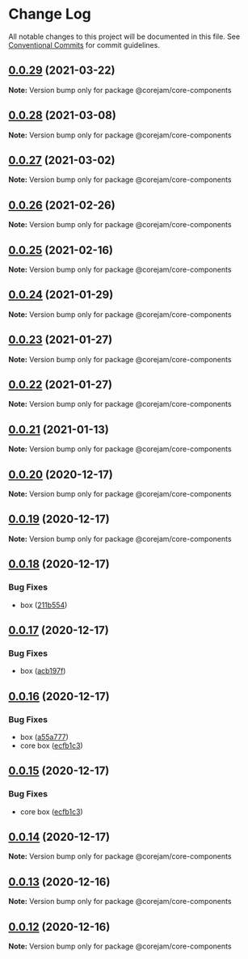 # Change Log

All notable changes to this project will be documented in this file.
See [Conventional Commits](https://conventionalcommits.org) for commit guidelines.

## [0.0.29](https://github.com/Corejam/Corejam/compare/@corejam/core-components@0.0.28...@corejam/core-components@0.0.29) (2021-03-22)

**Note:** Version bump only for package @corejam/core-components





## [0.0.28](https://github.com/Corejam/Corejam/compare/@corejam/core-components@0.0.27...@corejam/core-components@0.0.28) (2021-03-08)

**Note:** Version bump only for package @corejam/core-components





## [0.0.27](https://github.com/Corejam/Corejam/compare/@corejam/core-components@0.0.26...@corejam/core-components@0.0.27) (2021-03-02)

**Note:** Version bump only for package @corejam/core-components





## [0.0.26](https://github.com/Corejam/Corejam/compare/@corejam/core-components@0.0.25...@corejam/core-components@0.0.26) (2021-02-26)

**Note:** Version bump only for package @corejam/core-components





## [0.0.25](https://github.com/Corejam/Corejam/compare/@corejam/core-components@0.0.24...@corejam/core-components@0.0.25) (2021-02-16)

**Note:** Version bump only for package @corejam/core-components





## [0.0.24](https://github.com/Corejam/Corejam/compare/@corejam/core-components@0.0.23...@corejam/core-components@0.0.24) (2021-01-29)

**Note:** Version bump only for package @corejam/core-components





## [0.0.23](https://github.com/Corejam/Corejam/compare/@corejam/core-components@0.0.22...@corejam/core-components@0.0.23) (2021-01-27)

**Note:** Version bump only for package @corejam/core-components





## [0.0.22](https://github.com/Corejam/Corejam/compare/@corejam/core-components@0.0.21...@corejam/core-components@0.0.22) (2021-01-27)

**Note:** Version bump only for package @corejam/core-components





## [0.0.21](https://github.com/Corejam/Corejam/compare/@corejam/core-components@0.0.20...@corejam/core-components@0.0.21) (2021-01-13)

**Note:** Version bump only for package @corejam/core-components





## [0.0.20](https://github.com/Corejam/Corejam/compare/@corejam/core-components@0.0.19...@corejam/core-components@0.0.20) (2020-12-17)

**Note:** Version bump only for package @corejam/core-components





## [0.0.19](https://github.com/Corejam/Corejam/compare/@corejam/core-components@0.0.14...@corejam/core-components@0.0.19) (2020-12-17)

**Note:** Version bump only for package @corejam/core-components





## [0.0.18](https://github.com/Corejam/Corejam/compare/@corejam/core-components@0.0.17...@corejam/core-components@0.0.18) (2020-12-17)


### Bug Fixes

* box ([211b554](https://github.com/Corejam/Corejam/commit/211b554b4232d8d2082ce5ee4218a1ad11d9a947))





## [0.0.17](https://github.com/Corejam/Corejam/compare/@corejam/core-components@0.0.16...@corejam/core-components@0.0.17) (2020-12-17)


### Bug Fixes

* box ([acb197f](https://github.com/Corejam/Corejam/commit/acb197f50490ecc1fc9d90706ea07305adab3950))





## [0.0.16](https://github.com/Corejam/Corejam/compare/@corejam/core-components@0.0.15...@corejam/core-components@0.0.16) (2020-12-17)


### Bug Fixes

* box ([a55a777](https://github.com/Corejam/Corejam/commit/a55a77704b30a1c3a90961c1f622645a77740de8))
* core box ([ecfb1c3](https://github.com/Corejam/Corejam/commit/ecfb1c3dc5a3c68c52b5bed6bcbf4f04e59b4d9a))





## [0.0.15](https://github.com/Corejam/Corejam/compare/@corejam/core-components@0.0.14...@corejam/core-components@0.0.15) (2020-12-17)


### Bug Fixes

* core box ([ecfb1c3](https://github.com/Corejam/Corejam/commit/ecfb1c3dc5a3c68c52b5bed6bcbf4f04e59b4d9a))





## [0.0.14](https://github.com/Corejam/Corejam/compare/@corejam/core-components@0.0.11...@corejam/core-components@0.0.14) (2020-12-17)

**Note:** Version bump only for package @corejam/core-components





## [0.0.13](https://github.com/Corejam/Corejam/compare/@corejam/core-components@0.0.11...@corejam/core-components@0.0.13) (2020-12-16)

**Note:** Version bump only for package @corejam/core-components





## [0.0.12](https://github.com/Corejam/Corejam/compare/@corejam/core-components@0.0.11...@corejam/core-components@0.0.12) (2020-12-16)

**Note:** Version bump only for package @corejam/core-components
